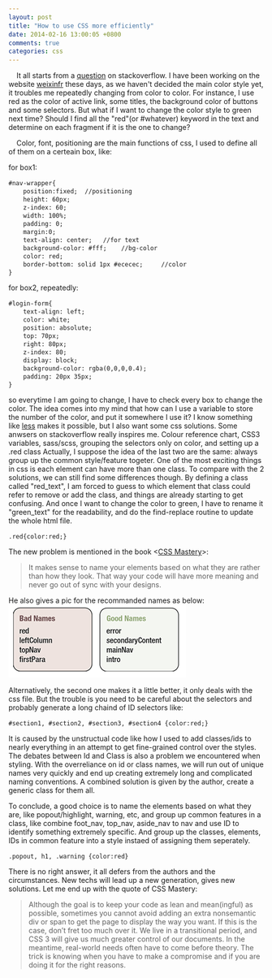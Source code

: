 ```yaml
---
layout: post
title: "How to use CSS more efficiently"
date: 2014-02-16 13:00:05 +0800
comments: true
categories: css
---
```

&nbsp;&nbsp;&nbsp;&nbsp;It all starts from a [question](http://stackoverflow.com/questions/1875852/define-colors-as-variables-in-css) on stackoverflow. I have been working on the website [weixinfr](http://www.weixinfr.com/) these days, as we haven't decided the main color style yet, it troubles me repeatedly changing from color to color. For instance, I use red as the color of active link, some titles, the background color of buttons and some selectors. But what if I want to change the color style to green next time? Should I find all the "red"(or #whatever) keyword in the text and determine on each fragment if it is the one to change? 

&nbsp;&nbsp;&nbsp;&nbsp;Color, font, positioning are the main functions of css, I used to define all of them on a certeain box, like:

for box1:

	#nav-wrapper{
		position:fixed;  //positioning
		height: 60px;
		z-index: 60;
		width: 100%;
		padding: 0;
		margin:0;
		text-align: center;   //for text
		background-color: #fff;    //bg-color
		color: red;
		border-bottom: solid 1px #ececec;     //color
	}

for box2, repeatedly:

	#login-form{
		text-align: left;
		color: white;
		position: absolute;
		top: 70px;
		right: 80px; 
		z-index: 80;
		display: block;
		background-color: rgba(0,0,0,0.4); 
		padding: 20px 35px;
	}

so everytime I am going to change, I have to check every box to change the color. The idea comes into my mind that how can I use a variable to store the number of the color, and put it somewhere I use it? I know something like [less](http://lesscss.org/) makes it possible, but I also want some css solutions. Some anwsers on stackoverflow really inspires me. Colour reference chart, CSS3 variables, sass/scss, grouping the selectors only on color, and setting up a .red class
Actually, I suppose the idea of the last two are the same: always group up the common style/feature togeter. One of the most exciting things in css is each element can have more than one class. To compare with the 2 solutions, we can still find some differences though. By defining a class called "red_text", I am forced to guess to which element that class could refer to remove or add the class, and things are already starting to get confusing. And once I want to change the color to green, I have to rename it "green_text" for the readability, and do the find-replace routine to update the whole html file.

	.red{color:red;}

The new problem is mentioned in the book <[CSS Mastery](http://book.douban.com/subject/3887227/)>:
>It makes sense to name your elements based on what they are rather than how they look. That way your code will have more meaning and never go out of sync with your designs. 

He also gives a pic for the recommanded names as below:</br>
<img src="/images/posts/css/naming.jpg"/>

 Alternatively, the second one makes it a little better, it only deals with the css file. But the trouble is you need to be careful about the selectors and probably generate a long chaind of ID selectors like:
 	
 	#section1, #section2, #section3, #section4 {color:red;}

It is caused by the unstructual code like how I used to add classes/ids to nearly everything in an attempt to get fine-grained control over the styles. The debates between Id and Class is also a problem we encountered when styling. With the overreliance on id or class names, we will run out of unique names very quickly and end up creating extremely long and complicated naming conventions.
A combined solution is given by the author, create a generic class for them all.
	
  To conclude, a good choice is to name the elements based on what they are, like popout/highlight, warning, etc, and group up common features in a class, like combine foot_nav, top_nav, aside_nav to nav and use ID to identify something extremely specific. And group up the classes, elements, IDs in common feature into a style instaed of assigning them seperately. 
  
  	.popout, h1, .warning {color:red}
  
There is no right answer, it all defers from the authors and the circumstances. New techs will lead up a new generation, gives new solutions. Let me end up with the quote of CSS Mastery:
>Although the goal is to keep your code as lean and mean(ingful) as possible, sometimes you cannot avoid adding an extra nonsemantic div or span to get the page to display the way you want. If this is the case, don’t fret too much over it. We live in a transitional period, and CSS 3 will give us much greater control of our documents. In the meantime, real-world needs often have to come before theory. The trick is knowing when you have to make a compromise and if you are doing it for the right reasons.